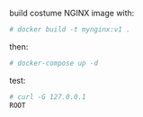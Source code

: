 build costume NGINX image with:
```bash
# docker build -t mynginx:v1 .
```


then:
```bash
# docker-compose up -d
```

test:
```bash
# curl -G 127.0.0.1
ROOT
```
